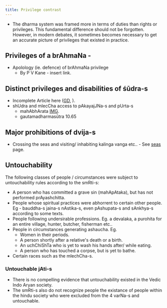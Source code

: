 ```yaml
---
title: Privilege contrast
---
```


- The dharma system was framed more in terms of duties than rights or privileges. This fundamental difference should not be forgotten. However, in modern debates, it sometimes becomes necessary to get an accurate picture of privileges that existed in practice.

## Privileges of a brAhmaNa -
- Apolology (ie. defence) of brAhmaNa privilege
    - By P V Kane - insert link.

## Distinct privileges and disabilities of śūdra-s
- Incomplete Article here ([GD](https://docs.google.com/document/d/1fGZ76w1Rf3d1RJzSn2Pz5l-GHJTi14XWuTG0yR1XWwI/edit#), ).
- shUdra and mlecCha access to pAkayajJNa-s and pUrta-s
    - mahAbhArata [IMG](https://imgur.com/AgKAf6J).
    - gautamadharmasūtra 10.65

## Major prohibitions of dvija-s
- Crossing the seas and visiting/ inhabiting kalinga vanga etc.. - See [seas](../seas/) page.

## Untouchability

The following classes of people / circumstances were subject to untouchability rules according to the smRti-s:

- A person who has committed a grave sin (mahApAtaka), but has not performed prAyashchitta.
- People whose spiritual practices were abhorrent to certain other people. Eg - bauddha-s jaina-s nAstika-s, even pAshupata-s and sAnkhya-s according to some texts.
- People following undersirable professions. Eg. a devalaka, a purohita for an entire village, hunter, butcher, fisherman etc..
- People in circumstances generating ashaucha. Eg.
    - Women in their periods.
    - A person shortly after a relative's death or a birth.
    - An uchChiShTa who is yet to wash his hands after/ while eating.
    - A person who has touched a corpse, but is yet to bathe.
- Certain races such as the mlechCha-s.

### Untouchable jAti-s

- There is no compelling evidence that untouchability existed in the Vedic Indo Aryan society.
- The smRti-s also do not recognize people the existance of people within the hindu society who were excluded from the 4 varNa-s and untouchable.

